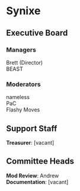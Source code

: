 # Synixe

## Executive Board

### Managers

Brett (Director)  
BEAST

### Moderators

nameless  
PaC  
Flashy Moves

## Support Staff

**Treasurer**: \[vacant\]

## Committee Heads

**Mod Review**: Andrew    
**Documentation**: \[vacant\]
